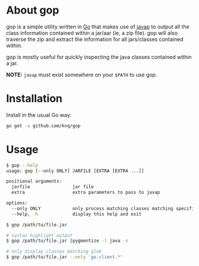 # About gop
gop is a simple utility written in [Go](https://golang.org/project) that makes
use of [javap](https://docs.oracle.com/javase/8/docs/technotes/tools/windows/javap.html)
to output all the class information contained within a jar/aar (ie, a zip
file). gop will also traverse the zip and extract the information for all
jars/classes contained within.

gop is mostly useful for quickly inspecting the java classes contained within a
jar.

**NOTE:** `javap` must exist somewhere on your `$PATH` to use gop.

# Installation

Install in the usual Go way:
```sh
go get -u github.com/knq/gop
```

# Usage

```sh
$ gop --help
usage: gop [--only ONLY] JARFILE [EXTRA [EXTRA ...]]

positional arguments:
  jarfile                jar file
  extra                  extra parameters to pass to javap

options:
  --only ONLY            only process matching classes matching specified glob
  --help, -h             display this help and exit

$ gop /path/to/file.jar

# syntax highlight output
$ gop /path/to/file.jar |pygmentize -l java -s

# only display classes matching glob
$ gop /path/to/file.jar --only 'go.client.*'
```
